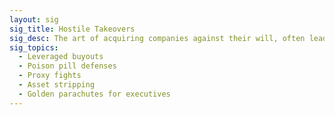 ```yaml
---
layout: sig
sig_title: Hostile Takeovers
sig_desc: The art of acquiring companies against their will, often leading to asset stripping and layoffs.
sig_topics:
  - Leveraged buyouts
  - Poison pill defenses
  - Proxy fights
  - Asset stripping
  - Golden parachutes for executives
---
```

